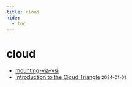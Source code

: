 ```yaml
---
title: cloud
hide:
  - toc
---
```


# cloud

- [mounting-via-vsi](https://cu-esiil.github.io/data-library/library/mounting-via-vsi/)
  <small></small>
- [Introduction to the Cloud Triangle](../quickstart/cloud/)
  <small>2024-01-01</small>

